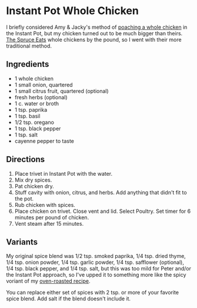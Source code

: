 [Instant Pot]: ../indices/instantPot.html

# Instant Pot Whole Chicken

I briefly considered Amy & Jacky's method of [poaching a whole chicken](https://www.pressurecookrecipes.com/instant-pot-whole-chicken/) in the Instant Pot, but my chicken turned out to be much bigger than theirs.  [The Spruce Eats](https://www.thespruceeats.com/instant-pot-whole-chicken-4178762) whole chickens by the pound, so I went with their more traditional method.

## Ingredients

* 1 whole chicken
* 1 small onion, quartered
* 1 small citrus fruit, quartered (optional)
* fresh herbs (optional)
* 1 c. water or broth
* 1 tsp. paprika
* 1 tsp. basil
* 1/2 tsp. oregano
* 1 tsp. black pepper
* 1 tsp. salt
* cayenne pepper to taste

## Directions

1. Place trivet in Instant Pot with the water.
2. Mix dry spices.
3. Pat chicken dry.
4. Stuff cavity with onion, citrus, and herbs.  Add anything that didn't fit to the pot.
5. Rub chicken with spices.
6. Place chicken on trivet.  Close vent and lid.  Select Poultry.  Set timer for 6 minutes per pound of chicken.
7. Vent steam after 15 minutes.

## Variants

My original spice blend was 1/2 tsp. smoked paprika, 1/4 tsp. dried thyme, 1/4 tsp. onion powder, 1/4 tsp. garlic powder, 1/4 tsp. safflower (optional), 1/4 tsp. black pepper, and 1/4 tsp. salt, but this was too mild for Peter and/or the Instant Pot approach, so I've upped it to something more like the spicy voriant of my [oven-roasted recipe](../poultry/roasted.md).

You can replace either set of spices with 2 tsp. or more of your favorite spice blend.  Add salt if the blend doesn't include it.
